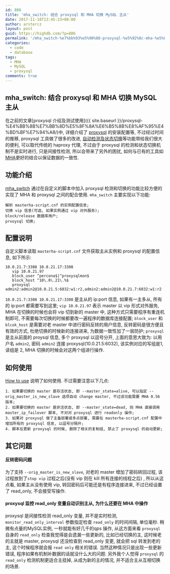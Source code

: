 ```yaml
---
id: 886
title: 'mha_switch: 结合 proxysql 和 MHA 切换 MySQL 主从'
date: 2017-11-18T13:45:23+08:00
author: arstercz
layout: post
guid: https://highdb.com/?p=886
permalink: '/mha_switch-%e7%bb%93%e5%90%88-proxysql-%e5%92%8c-mha-%e5%88%87%e6%8d%a2-mysql-%e4%b8%bb%e4%bb%8e/'
categories:
  - code
  - database
tags:
  - MHA
  - MySQL
  - proxysql
comments: true
---
```

## mha_switch: 结合 proxysql 和 MHA 切换 MySQL 主从

在之前的文章[proxysql 介绍及测试使用]({{ site.baseurl }}/proxysql-%E4%BB%8B%E7%BB%8D%E5%8F%8A%E6%B5%8B%E8%AF%95%E4%BD%BF%E7%94%A8/)中, 详细介绍了 [proxysql](https://github.com/sysown/proxysql) 的安装配置等, 不过经过时间的推移, proxysql 工具做了很多的改进, [自动检测及状态切换](https://github.com/sysown/proxysql/blob/80bad8a811dc5ec28f30e29d9dffd21e355acfbf/doc/admin_tables.md#mysql_servers)等功能带给我们很大的便利, 可以取代传统的 haproxy 代理, 不过由于 proxysql 的检测和状态切换机制不是实时进行, 只是间接性检测, 所以会带来了另外的困扰, 如何与已有的工具如[MHA](https://github.com/yoshinorim/mha4mysql-manager)更好的结合以保证数据的一致性. 

## 功能介绍

[mha_switch](https://github.com/arstercz/mha_switch) 通过在自定义的脚本中加入 proxysql 检测和切换的功能比较方便的实现了 MHA 和 proxysql 之间的配合使用. `mha_switch` 主要实现以下功能:

```
解析 masterha-script.cnf 的实例配置信息;
切换 vip 信息(可选, 如果实例通过 vip 对外服务);
block/release 数据库用户;
prxoysql 切换;
```

## 配置说明

自定义脚本读取 `masterha-script.cnf` 文件获取主从实例和 proxysql 的配置信息, 如下所示:
```
10.0.21.7:3308 10.0.21.17:3308
   vip 10.0.21.97   
   block_user ^percona$|^proxysqlmon$
   block_host ^10\.0\.21\.%$
   proxysql admin2:admin2@10.0.21.5:6032:w1:r2,admin2:admin2@10.0.21.7:6032:w1:r2
```

`10.0.21.7:3308 10.0.21.17:3308` 是主从的 ip:port 信息, 如果有一主多从, 所有的 ip:port 都需要写到这里; `vip 10.0.21.97` 表示 master 以 vip 形式对外服务, MHA 在切换的时候也会将 vip 切到新的 master 中, 这种方式只需要程序有重连机制即可, 不需要每次切换的时候都要改一遍程序的数据库连接配置; `block_user` 和 `blcok_host` 是需要对老 master 中进行密码反转的用户信息, 反转密码是很方便且有效的方式, 杜绝切换的时候新的连接进来, 为数据一致性加了一层防护; `proxysql` 是主从前面的 proysql 信息, 多个 proxysql 以逗号分开, 上面的意思大致为: 以用户名 `admin2`, 密码 `admin2` 连接 proxysql(10.0.21.5:6032), 该实例对应的写组是1, 读组是 2, MHA 切换的时候会对这两个组进行操作.

## 如何使用

[How to use](https://github.com/arstercz/mha_switch#how-to-use) 说明了如何使用. 不过需要注意以下几点:
```
1. 如果要切换的 master 是存活状态, 即 --master_state=alive, 可以指定 --orig_master_is_new_slave 选项自动 change master, 不过该功能需要 MHA 0.56 版本;
2. 如果要切换的 master 是非活状态, 即 --master_state=dead, 则 MHA 直接调用 master_ip_failover 脚本, 不对对 proxysql 进行 readonly 操作;
3. 如果对 proxysql 做了主备部署或多点部署, 需要在 masterha-script.cnf 配置中增加所有的 proxysql 信息, 以逗号分隔开;
4. 脚本在更新 proxysql 的时候, 删除了相关的复制组, 禁止了 proxysql 的自动更新;
```

## 其它问题

#### 反转密码问题

为了支持 `--orig_master_is_new_slave`, 对老的 master 增加了密码转回过程, 该过程放到了`stop vip` 过程之后(没有 vip 则在 kill 所有连接的线程之后) , 所以从这点看, 如果主从没有使用 vip, 转回密码后可能还是有程序连接进来, 不过已经设置了 read_only, 不会接受写操作.

#### proxysql 监控 read_only 变量自动识别主从, 为什么还要在 MHA 中操作

proxysql 是间接性检测 read_only 变量, 并不是实时检测, `monitor_read_only_interval` 参数指定检查 `read_only` 的时间间隔, 单位毫秒. 稍微有点量的MySQL实例, 一秒就能有好几千的qps 操作, 从这方面来看 `proxysql` 自身的 `read_only` 检查我觉得是会遗漏一些更新的, 比如已经切换的主, 这时候老的主就是 master, proxysql 还没检查到 read_only 变更, 就会把 sql 转发到老的主, 这个时候程序就会报 `read only` 相关的错误. 当然这种情况只是出现一些更新错误, 程序如果有机制补数据的话就没什么大的问题. 另外我个人觉得 `proxysql` 的 `read_only` 检测机制更适合主挂掉, 从成为新的主的情况, 并不适合主从互相切换的场景.
